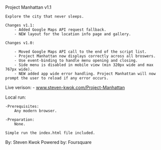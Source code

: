 Project Manhattan v1.1

	Explore the city that never sleeps.

	Changes v1.1:
		- Added Google Maps API request fallback.
		- NEW layout for the location info page and gallery.

	Changes v1.0:

		- Moved Google Maps API call to the end of the script list.
		- Project Manhattan now displays correctly across all broswers.
		- Use event-binding to handle menu opening and closing.
		- Side menu is disabled in mobile view (min 320px wide and max 767px wide).
		- NEW added app wide error handling. Project Manhattan will now prompt the user to reload if any error occurs.

Live verison: 
	- www.steven-kwok.com/Project-Manhattan


Local run:

	-Prerequisites:
		Any modern browser.

	-Preparation:
		None.

	Simple run the index.html file included.

By: Steven Kwok
Powered by: Foursquare